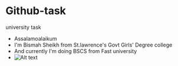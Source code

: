 # Github-task
university task
* Assalamoalaikum
* I'm Bismah Sheikh from St.lawrence's Govt Girls' Degree college
* And currently I'm doing BSCS from Fast university
* ![Alt text](https://myoctocat.com/assets/images/base-octocat.svg)
